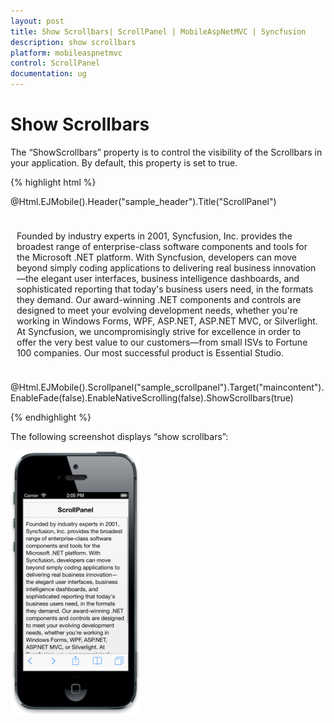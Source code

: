 ```yaml
---
layout: post
title: Show Scrollbars| ScrollPanel | MobileAspNetMVC | Syncfusion
description: show scrollbars
platform: mobileaspnetmvc
control: ScrollPanel
documentation: ug
---
```


# Show Scrollbars

The “ShowScrollbars” property is to control the visibility of the Scrollbars in your application. By default, this property is set to true. 

{% highlight html %}

@Html.EJMobile().Header("sample_header").Title("ScrollPanel")

<div id="maincontent" style="padding:10px">

<div>

Founded by industry experts in 2001, Syncfusion, Inc. provides the broadest range of enterprise-class software components and tools for the Microsoft .NET platform. With Syncfusion, developers can move beyond simply coding applications to delivering real business innovation—the elegant user interfaces, business intelligence dashboards, and sophisticated reporting that today's business users need, in the formats they demand. Our award-winning .NET components and controls are designed to meet your evolving development needs, whether you're working in Windows Forms, WPF, ASP.NET, ASP.NET MVC, or Silverlight. At Syncfusion, we uncompromisingly strive for excellence in order to offer the very best value to our customers—from small ISVs to Fortune 100 companies. Our most successful product is Essential Studio.



</div>

</div> 



@Html.EJMobile().Scrollpanel("sample_scrollpanel").Target("maincontent").EnableFade(false).EnableNativeScrolling(false).ShowScrollbars(true)


{% endhighlight %}

The following screenshot displays “show scrollbars”:



![](Show-Scrollbars_images/Show-Scrollbars_img1.png)




